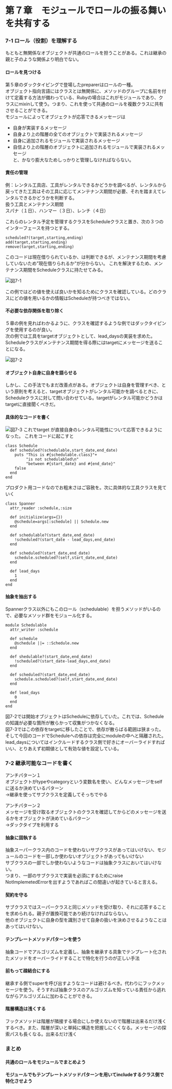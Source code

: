 # 第７章　モジュールでロールの振る舞いを共有する

### 7-1 ロール（役割）を理解する
もともと無関係なオブジェクトが共通のロールを担うことがある。これは継承の親と子のような関係より明白でない。  

#### ロールを見つける
第５章のダックタイピングで登場したpreparerはロールの一種。  
オブジェクト指向言語にはクラスとは無関係に、メソッドのグループに名前を付けて定義する方法が備わっている、Rubyの場合はこれがモジュールであり、クラスにmixinして使う。つまり、これを使って共通のロールを複数クラスに共有させることができる。  
モジュールによってオブジェクトが応答できるメッセージは  
- 自身が実装するメッセージ
- 自身より上の階層の全てのオブジェクトで実装されるメッセージ
- 自身に追加されるモジュールで実装されるメッセージ
- 自信より上の階層のオブジェクトに追加されるモジュールで実装されるメッセージ   
と、かなり膨大なためしっかりと管理しなければならない。  
#### 責任の管理
例：レンタル工具店、工具がレンタルできるかどうかを調べるが、レンタルから戻ってきた工具はその工具に応じてメンテナンス期間が必要、それを踏まえてレンタルできるかどうかを判断する。  
扱う工具とメンテナンス期間  
スパナ（１日）、ハンマー（３日）、レンチ（４日）  

これらのレンタル予定を管理するクラスをScheduleクラスと置き、次の３つのインターフェースを持つとする。
~~~
scheduled?(target,starting,ending)
add(target,starting,ending)
remove(target,starting,ending)
~~~
このコードは現在借りられているか、は判断できるが、メンテナンス期間を考慮していないため”現在借りられるか”が分からない。
これを解決するため、メンテナンス期間をScheduleクラスに持たせてみる。  

![図7-1](https://github.com/Kanezoh/TIL/blob/master/images/%E3%82%AA%E3%83%96%E3%82%B8%E3%82%A7%E3%82%AF%E3%83%88%E6%8C%87%E5%90%91%E8%A8%AD%E8%A8%88/chapter-7/7-1.png)

この例ではどの値を使えば良いかを知るためにクラスを確認している。どのクラスにどの値を用いるかの情報はScheduleが持つべきではない。  
#### 不必要な依存関係を取り除く
５章の例を見ればわかるように、クラスを確認するような例ではダックタイピングを使用するのが良い。  
次の例では工具をtargetオブジェクトとして、lead_daysの実装を求めた。Scheduleクラスがメンテナンス期間を得る際にはtargetにメッセージを送ることになる。

![図7-2](https://github.com/Kanezoh/TIL/blob/master/images/%E3%82%AA%E3%83%96%E3%82%B8%E3%82%A7%E3%82%AF%E3%83%88%E6%8C%87%E5%90%91%E8%A8%AD%E8%A8%88/chapter-7/7-2.png)
#### オブジェクト自身に自身を語らせる  
しかし、この手法でもまだ改善点がある。オブジェクトは自身を管理すべき、という原則を考えると、targetオブジェクトがレンタル可能かを調べるときに、Scheduleクラスに対して問い合わせている。targetがレンタル可能かどうかはtargetに直接聞くべきだ。  
#### 具体的なコードを書く

![図7-3](https://github.com/Kanezoh/TIL/blob/master/images/%E3%82%AA%E3%83%96%E3%82%B8%E3%82%A7%E3%82%AF%E3%83%88%E6%8C%87%E5%90%91%E8%A8%AD%E8%A8%88/chapter-7/7-3.png)
これでtarget が直接自身のレンタル可能性について応答できるようになった。
これをコードに起こすと  
~~~
class Schedule
  def scheduled?(schedulable,start_date,end_date)
    puts "This is #{schedulable.class}"+
         "is not schedulabled\n"
         "between #{start_date} and #{end_date}"
    false
  end
end
~~~

プロダクト用コードなのでお粗末さはご容赦を。次に具体的な工具クラスを見ていく  

~~~
class Spanner
  attr_reader :schedule,:size

  def initialize(args={})
    @schedule=args[:schedule] || Schedule.new
  end

  def schedulable?(start_date,end_date)
    !scheduled?(start_date - lead_days,end_date)
  end

  def scheduled?(start_date,end_date)
    schedule.scheduled?(self,start_date,end_date)
  end

  def lead_days
    1
  end
end
~~~

#### 抽象を抽出する
Spannerクラス以外にもこのロール（schedulable）を担うメソッドがいるので、必要なメソッド群をモジュール化する。
~~~
module Schedulable
  attr_writer :schedule

  def schedule
    @schedule ||= ::Schedule.new
  end

  def shedulable?(start_date,end_date)
    !scheduled?(start_date-lead_days,end_date)
  end

  def scheduled?(start_date,end_date)
    schedule.scheduled?(self,start_date,end_date)
  end

  def lead_days
    0
  end
end
~~~

図7-2では開始オブジェクトはScheduleに依存していた。これでは、Scheduleの知識が必要な箇所が散らかって収集がつかなくなる。  
図7-3ではこの依存をtargetに移したことで、依存が散らばる範囲は狭まった。  
そして今回のコードでScheduleへの依存は完全にmoduleの中へと隔離された。  
lead_daysについてはインクルードするクラス側で好きにオーバーライドすればいい、とりあえず初期値として有効な値を設定している。  

### 7-2 継承可能なコードを書く
アンチパターン１  
オブジェクトがtypeやcategoryという変数名を使い、どんなメッセージをselfに送るか決めているパターン  
→継承を使ってサブクラスを定義してそっちでやる  

アンチパターン２  
メッセージを受け取るオブジェクトのクラスを確認してからどのメッセージを送るかをオブジェクトが決めているパターン  
→ダックタイプを利用する  

#### 抽象に固執する
抽象スーパークラス内のコードを使わないサブクラスがあってはいけない、モジュールのコードを一部しか使わないオブジェクトがあってもいけない  
サブクラスの一部でしか使わないようなコードは抽象クラスにおいてはいけない。  
つまり、一部のサブクラスで実装を必須にするためにraise NotImplemetedErrorを出すようであればこの間違いが起きていると言える。  
#### 契約を守る
サブクラスではスーパークラスと同じメソッドを受け取り、それに応答することを求められる。親子が置換可能であり続けなければならない。  
他のオブジェクトに自身の型を識別させて自身の扱いを決めさせるようなことはあってはいけない。  

#### テンプレートメソッドパターンを使う
抽象コードでアルゴリズムを定義し、抽象を継承する具象でテンプレート化されたメソッドをオーバーライドすることで特化を行うのが正しい手法  

#### 前もって疎結合にする
継承する側でsuperを呼び出すようなコードは避けるべき。代わりにフックメッセージを使う。そうすれば抽象クラスのアルゴリズムを知っている責任から逃れながらアルゴリズムに加わることができる。

#### 階層構造は浅くする
フックメソッドは階層が隣接する場合にしか使えないので階層は出来るだけ浅くするべき。また、階層が深いと単純に構造を把握しにくくなる。メッセージの探索パスも長くなる。出来るだけ浅く

### まとめ

#### 共通のロールをモジュールでまとめよう
#### モジュールでもテンプレートメソッドパターンを用いてincludeするクラス側で特化させよう
